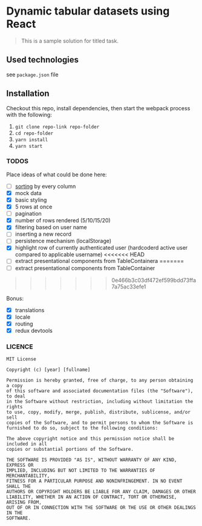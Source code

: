 # Dynamic tabular datasets using React

> This is a sample solution for titled task.
 
## Used technologies
see `package.json` file

## Installation
Checkout this repo, install dependencies, then start the webpack process with the following:

1. `git clone repo-link repo-folder`
2. `cd repo-folder`
3. `yarn install`
4. `yarn start`

### TODOS ###
Place ideas of what could be done here:
- [ ] [sorting](https://gist.github.com/grabbou/30900e58bdb256ec8f3849d7b55414aa) by every column
- [x] mock data
- [x] basic styling
- [x] 5 rows at once
- [ ] pagination
- [x] number of rows rendered (5/10/15/20)
- [x] filtering based on user name
- [ ] inserting a new record
- [ ] persistence mechanism (localStorage)
- [x] highlight row of currently authenticated user (hardcoderd active user compared to applicable username)
<<<<<<< HEAD
- [ ] extract presentational components from TableContainera 
=======
- [ ] extract presentational components from TableContainer 
>>>>>>> 0e466b3c03df472ef599bdd73ffa7a75ac33efe1

Bonus:
- [x] translations
- [x] locale
- [x] routing
- [x] redux devtools

### LICENCE ###
```
MIT License

Copyright (c) [year] [fullname]

Permission is hereby granted, free of charge, to any person obtaining a copy
of this software and associated documentation files (the "Software"), to deal
in the Software without restriction, including without limitation the rights
to use, copy, modify, merge, publish, distribute, sublicense, and/or sell
copies of the Software, and to permit persons to whom the Software is
furnished to do so, subject to the following conditions:

The above copyright notice and this permission notice shall be included in all
copies or substantial portions of the Software.

THE SOFTWARE IS PROVIDED "AS IS", WITHOUT WARRANTY OF ANY KIND, EXPRESS OR
IMPLIED, INCLUDING BUT NOT LIMITED TO THE WARRANTIES OF MERCHANTABILITY,
FITNESS FOR A PARTICULAR PURPOSE AND NONINFRINGEMENT. IN NO EVENT SHALL THE
AUTHORS OR COPYRIGHT HOLDERS BE LIABLE FOR ANY CLAIM, DAMAGES OR OTHER
LIABILITY, WHETHER IN AN ACTION OF CONTRACT, TORT OR OTHERWISE, ARISING FROM,
OUT OF OR IN CONNECTION WITH THE SOFTWARE OR THE USE OR OTHER DEALINGS IN THE
SOFTWARE.
```